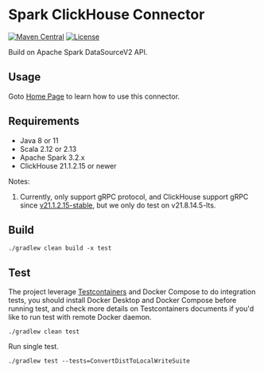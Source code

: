 Spark ClickHouse Connector
===
[![Maven Central](https://maven-badges.herokuapp.com/maven-central/com.github.housepower/clickhouse-spark-runtime-3.2_2.12/badge.svg)](https://search.maven.org/search?q=clickhouse-spark-runtime)
[![License](https://img.shields.io/github/license/housepower/spark-clickhouse-connector)](https://github.com/housepower/spark-clickhouse-connector/blob/master/LICENSE)

Build on Apache Spark DataSourceV2 API.

## Usage

Goto [Home Page](https://housepower.github.io/spark-clickhouse-connector/) to learn how to use this connector.

## Requirements

- Java 8 or 11
- Scala 2.12 or 2.13
- Apache Spark 3.2.x
- ClickHouse 21.1.2.15 or newer

Notes:
1. Currently, only support gRPC protocol, and ClickHouse support gRPC since 
   [v21.1.2.15-stable](https://github.com/ClickHouse/ClickHouse/blob/master/CHANGELOG.md#clickhouse-release-v211215-stable-2021-01-18),
   but we only do test on v21.8.14.5-lts.

## Build

`./gradlew clean build -x test`

## Test

The project leverage [Testcontainers](https://www.testcontainers.org/) and Docker Compose to do integration tests, 
you should install Docker Desktop and Docker Compose before running test, and check more details on Testcontainers 
documents if you'd like to run test with remote Docker daemon.

`./gradlew clean test`

Run single test.

`./gradlew test --tests=ConvertDistToLocalWriteSuite`
